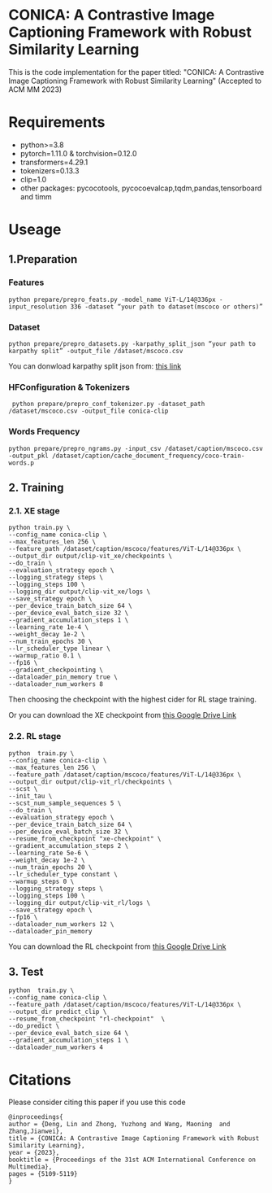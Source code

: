 # CONICA: A Contrastive Image Captioning Framework with Robust Similarity Learning
This is the code implementation for the paper titled: "CONICA: A Contrastive Image Captioning Framework with Robust Similarity Learning" (Accepted to ACM MM 2023)

# Requirements
+ python>=3.8
+ pytorch=1.11.0 & torchvision=0.12.0
+ transformers=4.29.1
+ tokenizers=0.13.3
+ clip=1.0
+ other packages: pycocotools, pycocoevalcap,tqdm,pandas,tensorboard and timm

# Useage
## 1.Preparation
### Features
``` 
python prepare/prepro_feats.py -model_name ViT-L/14@336px -input_resolution 336 -dataset “your path to dataset(mscoco or others)” 
``` 

### Dataset
``` 
python prepare/prepro_datasets.py -karpathy_split_json “your path to karpathy split” -output_file /dataset/mscoco.csv
``` 
You can donwload karpathy split json from: [this link](https://cs.stanford.edu.people/karpathy/deepimagesent/caption_datasets.zip)

### HFConfiguration & Tokenizers 
``` 
 python prepare/prepro_conf_tokenizer.py -dataset_path /dataset/mscoco.csv -output_file conica-clip
``` 
### Words Frequency
```
python prepare/prepro_ngrams.py -input_csv /dataset/caption/mscoco.csv -output_pkl /dataset/caption/cache_document_frequency/coco-train-words.p
```

## 2. Training 
### 2.1. XE stage
```
python train.py \
--config_name conica-clip \
--max_features_len 256 \
--feature_path /dataset/caption/mscoco/features/ViT-L/14@336px \
--output_dir output/clip-vit_xe/checkpoints \
--do_train \
--evaluation_strategy epoch \
--logging_strategy steps \
--logging_steps 100 \
--logging_dir output/clip-vit_xe/logs \
--save_strategy epoch \
--per_device_train_batch_size 64 \
--per_device_eval_batch_size 32 \
--gradient_accumulation_steps 1 \
--learning_rate 1e-4 \
--weight_decay 1e-2 \
--num_train_epochs 30 \
--lr_scheduler_type linear \
--warmup_ratio 0.1 \
--fp16 \
--gradient_checkpointing \
--dataloader_pin_memory true \
--dataloader_num_workers 8
```
Then choosing the checkpoint with the highest cider for RL stage training. 

Or you can download the XE checkpoint from [this Google Drive Link](https://drive.google.com/file/d/1OCuThoS_3AOM6j1iDpFk0QX9ZmG2eYhh/view?usp=drive_link)

### 2.2. RL stage
```
python  train.py \
--config_name conica-clip \
--max_features_len 256 \
--feature_path /dataset/caption/mscoco/features/ViT-L/14@336px \
--output_dir output/clip-vit_rl/checkpoints \
--scst \
--init_tau \
--scst_num_sample_sequences 5 \
--do_train \
--evaluation_strategy epoch \
--per_device_train_batch_size 64 \
--per_device_eval_batch_size 32 \
--resume_from_checkpoint "xe-checkpoint" \
--gradient_accumulation_steps 2 \
--learning_rate 5e-6 \
--weight_decay 1e-2 \
--num_train_epochs 20 \
--lr_scheduler_type constant \
--warmup_steps 0 \
--logging_strategy steps \
--logging_steps 100 \
--logging_dir output/clip-vit_rl/logs \
--save_strategy epoch \
--fp16 \
--dataloader_num_workers 12 \
--dataloader_pin_memory
```
You can download the RL checkpoint from [this Google Drive Link](https://drive.google.com/file/d/1QduIIlhG77v1uAnXPjjHJ9i8jhojgb2I/view?usp=drive_link)


## 3. Test
```
python  train.py \
--config_name conica-clip \
--feature_path /dataset/caption/mscoco/features/ViT-L/14@336px \
--output_dir predict_clip \
--resume_from_checkpoint "rl-checkpoint"  \
--do_predict \
--per_device_eval_batch_size 64 \
--gradient_accumulation_steps 1 \
--dataloader_num_workers 4
```

# Citations
Please consider citing this paper if you use this code
```
@inproceedings{
author = {Deng, Lin and Zhong, Yuzhong and Wang, Maoning  and Zhang,Jianwei},
title = {CONICA: A Contrastive Image Captioning Framework with Robust Similarity Learning},
year = {2023},
booktitle = {Proceedings of the 31st ACM International Conference on Multimedia},
pages = {5109-5119}
}
```